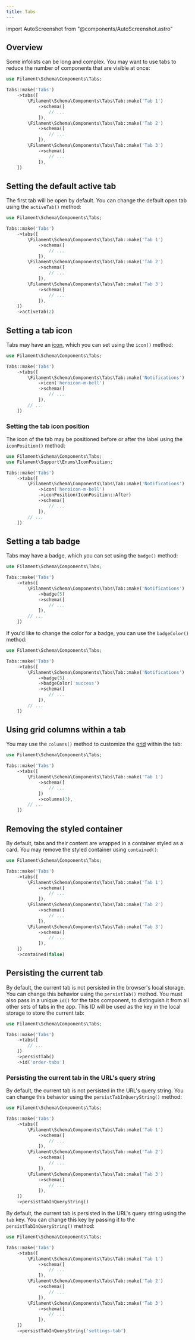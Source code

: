 ```yaml
---
title: Tabs
---
```

import AutoScreenshot from "@components/AutoScreenshot.astro"

## Overview

Some infolists can be long and complex. You may want to use tabs to reduce the number of components that are visible at once:

```php
use Filament\Schema\Components\Tabs;

Tabs::make('Tabs')
    ->tabs([
        \Filament\Schema\Components\Tabs\Tab::make('Tab 1')
            ->schema([
                // ...
            ]),
        \Filament\Schema\Components\Tabs\Tab::make('Tab 2')
            ->schema([
                // ...
            ]),
        \Filament\Schema\Components\Tabs\Tab::make('Tab 3')
            ->schema([
                // ...
            ]),
    ])
```

<AutoScreenshot name="infolists/layout/tabs/simple" alt="Tabs" version="3.x" />

## Setting the default active tab

The first tab will be open by default. You can change the default open tab using the `activeTab()` method:

```php
use Filament\Schema\Components\Tabs;

Tabs::make('Tabs')
    ->tabs([
        \Filament\Schema\Components\Tabs\Tab::make('Tab 1')
            ->schema([
                // ...
            ]),
        \Filament\Schema\Components\Tabs\Tab::make('Tab 2')
            ->schema([
                // ...
            ]),
        \Filament\Schema\Components\Tabs\Tab::make('Tab 3')
            ->schema([
                // ...
            ]),
    ])
    ->activeTab(2)
```

## Setting a tab icon

Tabs may have an [icon](../../styling/icons), which you can set using the `icon()` method:

```php
use Filament\Schema\Components\Tabs;

Tabs::make('Tabs')
    ->tabs([
        \Filament\Schema\Components\Tabs\Tab::make('Notifications')
            ->icon('heroicon-m-bell')
            ->schema([
                // ...
            ]),
        // ...
    ])
```

<AutoScreenshot name="infolists/layout/tabs/icons" alt="Tabs with icons" version="3.x" />

### Setting the tab icon position

The icon of the tab may be positioned before or after the label using the `iconPosition()` method:

```php
use Filament\Schema\Components\Tabs;
use Filament\Support\Enums\IconPosition;

Tabs::make('Tabs')
    ->tabs([
        \Filament\Schema\Components\Tabs\Tab::make('Notifications')
            ->icon('heroicon-m-bell')
            ->iconPosition(IconPosition::After)
            ->schema([
                // ...
            ]),
        // ...
    ])
```

<AutoScreenshot name="infolists/layout/tabs/icons-after" alt="Tabs with icons after their labels" version="3.x" />

## Setting a tab badge

Tabs may have a badge, which you can set using the `badge()` method:

```php
use Filament\Schema\Components\Tabs;

Tabs::make('Tabs')
    ->tabs([
        \Filament\Schema\Components\Tabs\Tab::make('Notifications')
            ->badge(5)
            ->schema([
                // ...
            ]),
        // ...
    ])
```

<AutoScreenshot name="infolists/layout/tabs/badges" alt="Tabs with badges" version="3.x" />

If you'd like to change the color for a badge, you can use the `badgeColor()` method:

```php
use Filament\Schema\Components\Tabs;

Tabs::make('Tabs')
    ->tabs([
        \Filament\Schema\Components\Tabs\Tab::make('Notifications')
            ->badge(5)
            ->badgeColor('success')
            ->schema([
                // ...
            ]),
        // ...
    ])
```

## Using grid columns within a tab

You may use the `columns()` method to customize the [grid](grid) within the tab:

```php
use Filament\Schema\Components\Tabs;

Tabs::make('Tabs')
    ->tabs([
        \Filament\Schema\Components\Tabs\Tab::make('Tab 1')
            ->schema([
                // ...
            ])
            ->columns(3),
        // ...
    ])
```

## Removing the styled container

By default, tabs and their content are wrapped in a container styled as a card. You may remove the styled container using `contained()`:

```php
use Filament\Schema\Components\Tabs;

Tabs::make('Tabs')
    ->tabs([
        \Filament\Schema\Components\Tabs\Tab::make('Tab 1')
            ->schema([
                // ...
            ]),
        \Filament\Schema\Components\Tabs\Tab::make('Tab 2')
            ->schema([
                // ...
            ]),
        \Filament\Schema\Components\Tabs\Tab::make('Tab 3')
            ->schema([
                // ...
            ]),
    ])
    ->contained(false)
```

## Persisting the current tab

By default, the current tab is not persisted in the browser's local storage. You can change this behavior using the `persistTab()` method. You must also pass in a unique `id()` for the tabs component, to distinguish it from all other sets of tabs in the app. This ID will be used as the key in the local storage to store the current tab:

```php
use Filament\Schema\Components\Tabs;

Tabs::make('Tabs')
    ->tabs([
        // ...
    ])
    ->persistTab()
    ->id('order-tabs')
```

### Persisting the current tab in the URL's query string

By default, the current tab is not persisted in the URL's query string. You can change this behavior using the `persistTabInQueryString()` method:

```php
use Filament\Schema\Components\Tabs;

Tabs::make('Tabs')
    ->tabs([
        \Filament\Schema\Components\Tabs\Tab::make('Tab 1')
            ->schema([
                // ...
            ]),
        \Filament\Schema\Components\Tabs\Tab::make('Tab 2')
            ->schema([
                // ...
            ]),
        \Filament\Schema\Components\Tabs\Tab::make('Tab 3')
            ->schema([
                // ...
            ]),
    ])
    ->persistTabInQueryString()
```

By default, the current tab is persisted in the URL's query string using the `tab` key. You can change this key by passing it to the `persistTabInQueryString()` method:

```php
use Filament\Schema\Components\Tabs;

Tabs::make('Tabs')
    ->tabs([
        \Filament\Schema\Components\Tabs\Tab::make('Tab 1')
            ->schema([
                // ...
            ]),
        \Filament\Schema\Components\Tabs\Tab::make('Tab 2')
            ->schema([
                // ...
            ]),
        \Filament\Schema\Components\Tabs\Tab::make('Tab 3')
            ->schema([
                // ...
            ]),
    ])
    ->persistTabInQueryString('settings-tab')
```
